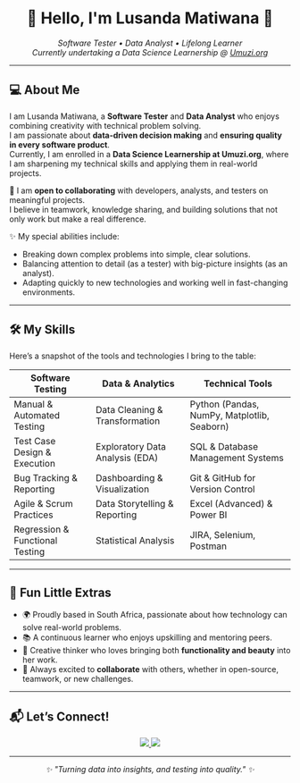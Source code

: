 <h1 align="center">🌸 Hello, I'm Lusanda Matiwana 🌸</h1>
<p align="center">
  <em>Software Tester • Data Analyst • Lifelong Learner</em><br/>
  <em>Currently undertaking a Data Science Learnership @ <a href="https://umuzi.org">Umuzi.org</a></em>
</p>

---

## 💻 About Me
I am Lusanda Matiwana, a **Software Tester** and **Data Analyst** who enjoys combining creativity with technical problem solving.  
I am passionate about **data-driven decision making** and **ensuring quality in every software product**.  
Currently, I am enrolled in a **Data Science Learnership at Umuzi.org**, where I am sharpening my technical skills and applying them in real-world projects.  

🤝 I am **open to collaborating** with developers, analysts, and testers on meaningful projects.  
I believe in teamwork, knowledge sharing, and building solutions that not only work but make a real difference.  

✨ My special abilities include:  
- Breaking down complex problems into simple, clear solutions.  
- Balancing attention to detail (as a tester) with big-picture insights (as an analyst).  
- Adapting quickly to new technologies and working well in fast-changing environments.  

---

## 🛠️ My Skills

Here’s a snapshot of the tools and technologies I bring to the table:  

| **Software Testing** | **Data & Analytics** | **Technical Tools** |
|-----------------------|-----------------------|----------------------|
| Manual & Automated Testing | Data Cleaning & Transformation | Python (Pandas, NumPy, Matplotlib, Seaborn) |
| Test Case Design & Execution | Exploratory Data Analysis (EDA) | SQL & Database Management Systems |
| Bug Tracking & Reporting | Dashboarding & Visualization | Git & GitHub for Version Control |
| Agile & Scrum Practices | Data Storytelling & Reporting | Excel (Advanced) & Power BI |
| Regression & Functional Testing | Statistical Analysis | JIRA, Selenium, Postman |

---

## 🌸 Fun Little Extras
- 🌍 Proudly based in South Africa, passionate about how technology can solve real-world problems.  
- 📚 A continuous learner who enjoys upskilling and mentoring peers.  
- 🎨 Creative thinker who loves bringing both **functionality and beauty** into her work.  
- 🤝 Always excited to **collaborate** with others, whether in open-source, teamwork, or new challenges.

---

## 📬 Let’s Connect!
<p align="center">
  <a href="https://www.linkedin.com/in/lusanda-matiwana/" target="_blank">
    <img src="https://img.shields.io/badge/LinkedIn-%230A66C2.svg?style=for-the-badge&logo=linkedin&logoColor=white"/>
  </a>
  <a href="mailto:lusandamatiwana@gmail.com">
    <img src="https://img.shields.io/badge/Email-D14836?style=for-the-badge&logo=gmail&logoColor=white"/>
  </a>
</p>

---

<p align="center">
  <em>✨ "Turning data into insights, and testing into quality." ✨</em>
</p>
